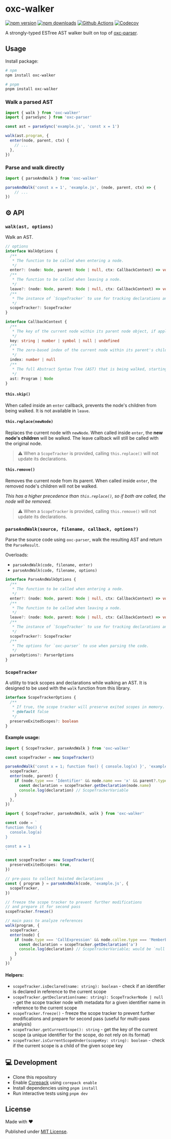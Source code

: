 # oxc-walker

[![npm version][npm-version-src]][npm-version-href]
[![npm downloads][npm-downloads-src]][npm-downloads-href]
[![Github Actions][github-actions-src]][github-actions-href]
[![Codecov][codecov-src]][codecov-href]

A strongly-typed ESTree AST walker built on top of [oxc-parser](https://github.com/oxc-project/oxc).

## Usage

Install package:

```sh
# npm
npm install oxc-walker

# pnpm
pnpm install oxc-walker
```

### Walk a parsed AST
```ts
import { walk } from 'oxc-walker'
import { parseSync } from 'oxc-parser'

const ast = parseSync('example.js', 'const x = 1')

walk(ast.program, {
  enter(node, parent, ctx) {
    // ...
  },
})
```

### Parse and walk directly

```js
import { parseAndWalk } from 'oxc-walker'

parseAndWalk('const x = 1', 'example.js', (node, parent, ctx) => {
    // ...
})
```

## ⚙️ API

### `walk(ast, options)`
Walk an AST.
```ts
// options
interface WalkOptions {
  /**
   * The function to be called when entering a node.
   */
  enter?: (node: Node, parent: Node | null, ctx: CallbackContext) => void
  /**
   * The function to be called when leaving a node.
   */
  leave?: (node: Node, parent: Node | null, ctx: CallbackContext) => void
  /**
   * The instance of `ScopeTracker` to use for tracking declarations and references.
   */
  scopeTracker?: ScopeTracker
}

interface CallbackContext {
  /**
   * The key of the current node within its parent node object, if applicable.
   */
  key: string | number | symbol | null | undefined
  /**
   * The zero-based index of the current node within its parent's children array, if applicable.
   */
  index: number | null
  /**
   * The full Abstract Syntax Tree (AST) that is being walked, starting from the root node.
   */
  ast: Program | Node
}
```

#### `this.skip()`
When called inside an `enter` callback, prevents the node's children from being walked.
It is not available in `leave`.

#### `this.replace(newNode)`
Replaces the current node with `newNode`. When called inside `enter`, the **new node's children** will be walked.
The leave callback will still be called with the original node.

> ⚠️ When a `ScopeTracker` is provided, calling `this.replace()` will not update its declarations.

#### `this.remove()`
Removes the current node from its parent. When called inside `enter`, the removed node's children
will not be walked.

_This has a higher precedence than `this.replace()`, so if both are called, the node will be removed._

> ⚠️ When a `ScopeTracker` is provided, calling `this.remove()` will not update its declarations.


### `parseAndWalk(source, filename, callback, options?)`
Parse the source code using `oxc-parser`, walk the resulting AST and return the `ParseResult`.

Overloads:
- `parseAndWalk(code, filename, enter)`
- `parseAndWalk(code, filename, options)`

```ts
interface ParseAndWalkOptions {
  /**
   * The function to be called when entering a node.
   */
  enter?: (node: Node, parent: Node | null, ctx: CallbackContext) => void
  /**
   * The function to be called when leaving a node.
   */
  leave?: (node: Node, parent: Node | null, ctx: CallbackContext) => void
  /**
   * The instance of `ScopeTracker` to use for tracking declarations and references.
   */
  scopeTracker?: ScopeTracker
  /**
   * The options for `oxc-parser` to use when parsing the code.
   */
  parseOptions?: ParserOptions
}
```

### `ScopeTracker`
A utility to track scopes and declarations while walking an AST. It is designed to be used with the `walk`
function from this library.

```ts
interface ScopeTrackerOptions {
  /**
   * If true, the scope tracker will preserve exited scopes in memory.
   * @default false
   */
  preserveExitedScopes?: boolean
}
```

#### Example usage:
```ts
import { ScopeTracker, parseAndWalk } from 'oxc-walker'

const scopeTracker = new ScopeTracker()

parseAndWalk('const x = 1; function foo() { console.log(x) }', 'example.js', {
  scopeTracker,
  enter(node, parent) {
    if (node.type === 'Identifier' && node.name === 'x' && parent?.type === 'CallExpression') {
      const declaration = scopeTracker.getDeclaration(node.name)
      console.log(declaration) // ScopeTrackerVariable
    }
  },
})
```

```ts
import { ScopeTracker, parseAndWalk, walk } from 'oxc-walker'

const code = `
function foo() {
  console.log(a)
}

const a = 1
`

const scopeTracker = new ScopeTracker({
  preserveExitedScopes: true,
})

// pre-pass to collect hoisted declarations
const { program } = parseAndWalk(code, 'example.js', {
  scopeTracker,
})

// freeze the scope tracker to prevent further modifications
// and prepare it for second pass
scopeTracker.freeze()

// main pass to analyze references
walk(program, {
  scopeTracker,
  enter(node) {
    if (node.type === 'CallExpression' && node.callee.type === 'MemberExpression' /* ... */) {
      const declaration = scopeTracker.getDeclaration('a')
      console.log(declaration) // ScopeTrackerVariable; would be `null` without the pre-pass
    }
  }
})
```

#### Helpers:
- `scopeTracker.isDeclared(name: string): boolean` - check if an identifier is declared in reference to the current scope
- `scopeTracker.getDeclaration(name: string): ScopeTrackerNode | null` - get the scope tracker node with metadata for a given identifier name in reference to the current scope
- `scopeTracker.freeze()` - freeze the scope tracker to prevent further modifications and prepare for second pass (useful for multi-pass analysis)
- `scopeTracker.getCurrentScope(): string` - get the key of the current scope (a unique identifier for the scope, do not rely on its format)
- `scopeTracker.isCurrentScopeUnder(scopeKey: string): boolean` - check if the current scope is a child of the given scope key

## 💻 Development

- Clone this repository
- Enable [Corepack](https://github.com/nodejs/corepack) using `corepack enable`
- Install dependencies using `pnpm install`
- Run interactive tests using `pnpm dev`

## License

Made with ❤️

Published under [MIT License](./LICENCE).

<!-- Badges -->

[npm-version-src]: https://img.shields.io/npm/v/oxc-walker?style=flat-square
[npm-version-href]: https://npmjs.com/package/oxc-walker
[npm-downloads-src]: https://img.shields.io/npm/dm/oxc-walker?style=flat-square
[npm-downloads-href]: https://npm.chart.dev/oxc-walker
[github-actions-src]: https://img.shields.io/github/actions/workflow/status/danielroe/oxc-walker/ci.yml?branch=main&style=flat-square
[github-actions-href]: https://github.com/danielroe/oxc-walker/actions?query=workflow%3Aci
[codecov-src]: https://img.shields.io/codecov/c/gh/danielroe/oxc-walker/main?style=flat-square
[codecov-href]: https://codecov.io/gh/danielroe/oxc-walker
